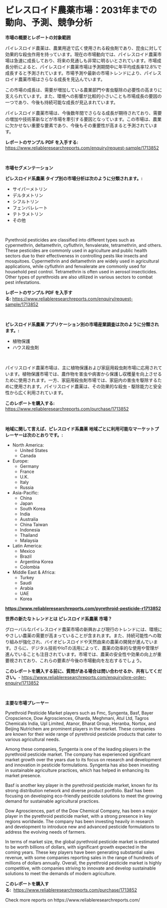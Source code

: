 <p><h1>ピレスロイド農薬市場：2031年までの動向、予測、競争分析</h1></p><p><strong>市場の概要とレポートの対象範囲</strong></p>
<p><p>パイレスロイド農薬は、農業用途で広く使用される殺虫剤であり、昆虫に対して効果的な殺虫作用を持っています。現在の市場動向では、パイレスロイド農薬市場は急速に成長しており、将来の見通しも非常に明るいとされています。市場成長分析によると、パイレスロイド農薬市場は予測期間中に年平均成長率12.8%で成長すると予測されています。市場予測や最新の市場トレンドにより、パイレスロイド農薬市場はさらなる成長を見込んでいます。</p><p>この市場の成長は、需要が増加している農業部門や害虫駆除の必要性の高まりに支えられています。また、環境への影響が比較的小さいことも市場成長の要因の一つであり、今後も持続可能な成長が見込まれています。</p><p>パイレスロイド農薬市場は、今後数年間でさらなる成長が期待されており、需要の増加や技術革新などが市場を牽引する要因となっています。この市場は、農業に欠かせない重要な要素であり、今後もその重要性が高まると予測されています。</p></p>
<p><strong>レポートのサンプル PDF を入手する:</strong> <a href="https://www.reliableresearchreports.com/enquiry/request-sample/1713852">https://www.reliableresearchreports.com/enquiry/request-sample/1713852</a></p>
<p>&nbsp;</p>
<p><strong>市場セグメンテーション</strong></p>
<p><strong>ピレスロイド系農薬 タイプ別の市場分析は次のように分類されます。:</strong></p>
<p><ul><li>サイパーメトリン</li><li>デルタメトリン</li><li>シフルトリン</li><li>フェンバレレート</li><li>テトラメトリン</li><li>その他</li></ul></p>
<p>&nbsp;</p>
<p><p>Pyrethroid pesticides are classified into different types such as cypermethrin, deltamethrin, cyfluthrin, fenvalerate, tetramethrin, and others. These pesticides are commonly used in agriculture and public health sectors due to their effectiveness in controlling pests like insects and mosquitoes. Cypermethrin and deltamethrin are widely used in agricultural applications, while cyfluthrin and fenvalerate are commonly used for household pest control. Tetramethrin is often used in aerosol insecticides. Other types of pyrethroids are also utilized in various sectors to combat pest infestations.</p></p>
<p><strong>レポートのサンプル PDF を入手する:</strong>&nbsp;<a href="https://www.reliableresearchreports.com/enquiry/request-sample/1713852">https://www.reliableresearchreports.com/enquiry/request-sample/1713852</a></p>
<p>&nbsp;</p>
<p><strong> ピレスロイド系農薬 アプリケーション別の市場産業調査は次のように分類されます。:</strong></p>
<p><ul><li>植物保護</li><li>ハウス殺虫剤</li></ul></p>
<p>&nbsp;</p>
<p><p>パイリスロイド農薬市場は、主に植物保護および家庭用殺虫剤市場に応用されています。植物保護市場では、農作物を害虫や病害から保護し収穫量を向上させるために使用されます。一方、家庭用殺虫剤市場では、家庭内の害虫を駆除するために使用されます。パイリスロイド農薬は、その効果的な殺虫・駆除能力と安全性から広く利用されています。</p></p>
<p><strong>このレポートを購入する:</strong>&nbsp; <a href="https://www.reliableresearchreports.com/purchase/1713852">https://www.reliableresearchreports.com/purchase/1713852</a></p>
<p>&nbsp;</p>
<p><strong>地域に関して言えば、ピレスロイド系農薬 地域ごとに利用可能なマーケットプレーヤーは次のとおりです。:</strong></p>
<p><ul>
    <li>
        North America:
        <ul>
            <li>United States</li>
            <li>Canada</li>
        </ul>
    </li>
    <li>
        Europe:
        <ul>
            <li>Germany</li>
            <li>France</li>
            <li>U.K.</li>
            <li>Italy</li>
            <li>Russia</li>
        </ul>
    </li>
    <li>
        Asia-Pacific:
        <ul>
            <li>China</li>
            <li>Japan</li>
            <li>South Korea</li>
            <li>India</li>
            <li>Australia</li>
            <li>China Taiwan</li>
            <li>Indonesia</li>
            <li>Thailand</li>
            <li>Malaysia</li>
        </ul>
    </li>
    <li>
        Latin America:
        <ul>
            <li>Mexico</li>
            <li>Brazil</li>
            <li>Argentina Korea</li>
            <li>Colombia</li>
        </ul>
    </li>
    <li>
        Middle East & Africa:
        <ul>
            <li>Turkey</li>
            <li>Saudi</li>
            <li>Arabia</li>
            <li>UAE</li>
            <li>Korea</li>
        </ul>
    </li>
    </ul></p>
<p><strong><a href="https://www.reliableresearchreports.com/pyrethroid-pesticide-r1713852">https://www.reliableresearchreports.com/pyrethroid-pesticide-r1713852</a></strong>&nbsp;</p>
<p><strong>世界の新たなトレンドとは ピレスロイド系農薬 市場？</strong></p>
<p><p>グローバルなパイレスロイド農薬市場の新興および現行のトレンドには、環境にやさしい農薬の需要が高まっていることが含まれます。また、持続可能性への取り組みが強化され、バイオピレスロイドや天然由来の農薬の開発が進んでいます。さらに、デジタル技術やIoTの活用によって、農薬の効率的な使用や管理が進んでいることも注目されています。市場では、農薬の安全性や効果の向上が重要視されており、これらの要素が今後の市場動向を左右するでしょう。</p></p>
<p><strong>このレポートを購入する前に、質問がある場合は問い合わせるか、共有してください。</strong>- <a href="https://www.reliableresearchreports.com/enquiry/pre-order-enquiry/1713852">https://www.reliableresearchreports.com/enquiry/pre-order-enquiry/1713852</a></p>
<p>&nbsp;</p>
<p><strong>主要な市場プレーヤー</strong></p>
<p><p>Pyrethroid Pesticide Market players such as Fmc, Syngenta, Basf, Bayer Cropscience, Dow Agrosciences, Gharda, Meghmani, Atul Ltd, Tagros Chemicals India, Upl Limited, Atanor, Bharat Group, Heranba, Nortox, and Beijing Nutrichem are prominent players in the market. These companies are known for their wide range of pyrethroid pesticide products that cater to various agricultural needs.</p><p>Among these companies, Syngenta is one of the leading players in the pyrethroid pesticide market. The company has experienced significant market growth over the years due to its focus on research and development and innovation in pesticide formulations. Syngenta has also been investing in sustainable agriculture practices, which has helped in enhancing its market presence.</p><p>Basf is another key player in the pyrethroid pesticide market, known for its strong distribution network and diverse product portfolio. Basf has been focusing on developing eco-friendly pesticide solutions to meet the growing demand for sustainable agricultural practices.</p><p>Dow Agrosciences, part of the Dow Chemical Company, has been a major player in the pyrethroid pesticide market, with a strong presence in key regions worldwide. The company has been investing heavily in research and development to introduce new and advanced pesticide formulations to address the evolving needs of farmers.</p><p>In terms of market size, the global pyrethroid pesticide market is estimated to be worth billions of dollars, with significant growth expected in the coming years. These key players have been generating substantial sales revenue, with some companies reporting sales in the range of hundreds of millions of dollars annually. Overall, the pyrethroid pesticide market is highly competitive, with companies striving to innovate and develop sustainable solutions to meet the demands of modern agriculture.</p></p>
<p><strong>このレポートを購入する:</strong>&nbsp;&nbsp;<a href="https://www.reliableresearchreports.com/purchase/1713852">https://www.reliableresearchreports.com/purchase/1713852</a></p>
<p>Check more reports on https://www.reliableresearchreports.com/</p>